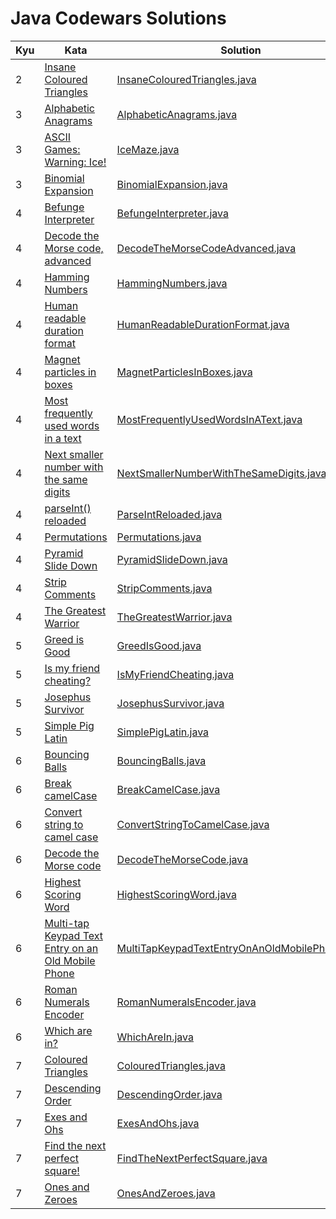 # Java Codewars Solutions

| Kyu | Kata                                                                                                         | Solution                                                                                                            |
|-----|--------------------------------------------------------------------------------------------------------------|---------------------------------------------------------------------------------------------------------------------|
| 2   | [Insane Coloured Triangles](https://www.codewars.com/kata/5a331ea7ee1aae8f24000175)                          | [InsaneColouredTriangles.java](src/main/java/kyu2/InsaneColouredTriangles.java)                                     |
| 3   | [Alphabetic Anagrams](https://www.codewars.com/kata/53e57dada0cb0400ba000688)                                | [AlphabeticAnagrams.java](src/main/java/kyu3/AlphabeticAnagrams.java)                                               |
| 3   | [ASCII Games: Warning: Ice!](https://www.codewars.com/kata/58f4cc4e43251b1be6000082)                         | [IceMaze.java](src/main/java/kyu3/IceMaze.java)                                                                     |
| 3   | [Binomial Expansion](https://www.codewars.com/kata/540d0fdd3b6532e5c3000b5b)                                 | [BinomialExpansion.java](src/main/java/kyu3/BinomialExpansion.java)                                                 |
| 4   | [Befunge Interpreter](https://www.codewars.com/kata/526c7b931666d07889000a3c)                                | [BefungeInterpreter.java](src/main/java/kyu4/BefungeInterpreter.java)                                               |
| 4   | [Decode the Morse code, advanced](https://www.codewars.com/kata/54b72c16cd7f5154e9000457)                    | [DecodeTheMorseCodeAdvanced.java](src/main/java/kyu4/DecodeTheMorseCodeAdvanced.java)                               |
| 4   | [Hamming Numbers](https://www.codewars.com/kata/526d84b98f428f14a60008da)                                    | [HammingNumbers.java](src/main/java/kyu4/HammingNumbers.java)                                                       |
| 4   | [Human readable duration format](https://www.codewars.com/kata/52742f58faf5485cae000b9a)                     | [HumanReadableDurationFormat.java](src/main/java/kyu4/HumanReadableDurationFormat.java)                             |
| 4   | [Magnet particles in boxes](https://www.codewars.com/kata/56c04261c3fcf33f2d000534)                          | [MagnetParticlesInBoxes.java](src/main/java/kyu4/MagnetParticlesInBoxes.java)                                       |
| 4   | [Most frequently used words in a text](https://www.codewars.com/kata/51e056fe544cf36c410000fb)               | [MostFrequentlyUsedWordsInAText.java](src/main/java/kyu4/MostFrequentlyUsedWordsInAText.java)                       |
| 4   | [Next smaller number with the same digits](https://www.codewars.com/kata/5659c6d896bc135c4c00021e)           | [NextSmallerNumberWithTheSameDigits.java](src/main/java/kyu4/NextSmallerNumberWithTheSameDigits.java)               |
| 4   | [parseInt() reloaded](https://www.codewars.com/kata/525c7c5ab6aecef16e0001a5)                                | [ParseIntReloaded.java](src/main/java/kyu4/ParseIntReloaded.java)                                                   |
| 4   | [Permutations](https://www.codewars.com/kata/5254ca2719453dcc0b00027d)                                       | [Permutations.java](src/main/java/kyu4/Permutations.java)                                                           |
| 4   | [Pyramid Slide Down](https://www.codewars.com/kata/551f23362ff852e2ab000037)                                 | [PyramidSlideDown.java](src/main/java/kyu4/PyramidSlideDown.java)                                                   |
| 4   | [Strip Comments](https://www.codewars.com/kata/51c8e37cee245da6b40000bd)                                     | [StripComments.java](src/main/java/kyu4/StripComments.java)                                                         |
| 4   | [The Greatest Warrior](https://www.codewars.com/kata/5941c545f5c394fef900000c)                               | [TheGreatestWarrior.java](src/main/java/kyu4/TheGreatestWarrior.java)                                               |
| 5   | [Greed is Good](https://www.codewars.com/kata/5270d0d18625160ada0000e4)                                      | [GreedIsGood.java](src/main/java/kyu5/GreedIsGood.java)                                                             |
| 5   | [Is my friend cheating?](https://www.codewars.com/kata/5547cc7dcad755e480000004)                             | [IsMyFriendCheating.java](src/main/java/kyu5/IsMyFriendCheating.java)                                               |
| 5   | [Josephus Survivor](https://www.codewars.com/kata/555624b601231dc7a400017a)                                  | [JosephusSurvivor.java](src/main/java/kyu5/JosephusSurvivor.java)                                                   |
| 5   | [Simple Pig Latin](https://www.codewars.com/kata/520b9d2ad5c005041100000f)                                   | [SimplePigLatin.java](src/main/java/kyu5/SimplePigLatin.java)                                                       |
| 6   | [Bouncing Balls](https://www.codewars.com/kata/5544c7a5cb454edb3c000047)                                     | [BouncingBalls.java](src/main/java/kyu6/BouncingBalls.java)                                                         |
| 6   | [Break camelCase](https://www.codewars.com/kata/5208f99aee097e6552000148)                                    | [BreakCamelCase.java](src/main/java/kyu6/BreakCamelCase.java)                                                       |
| 6   | [Convert string to camel case](https://www.codewars.com/kata/517abf86da9663f1d2000003)                       | [ConvertStringToCamelCase.java](src/main/java/kyu6/ConvertStringToCamelCase.java)                                   |
| 6   | [Decode the Morse code](https://www.codewars.com/kata/54b724efac3d5402db00065e)                              | [DecodeTheMorseCode.java](src/main/java/kyu6/DecodeTheMorseCode.java)                                               |
| 6   | [Highest Scoring Word](https://www.codewars.com/kata/57eb8fcdf670e99d9b000272)                               | [HighestScoringWord.java](src/main/java/kyu6/HighestScoringWord.java)                                               |
| 6   | [Multi-tap Keypad Text Entry on an Old Mobile Phone](https://www.codewars.com/kata/54a2e93b22d236498400134b) | [MultiTapKeypadTextEntryOnAnOldMobilePhone.java](src/main/java/kyu6/MultiTapKeypadTextEntryOnAnOldMobilePhone.java) |
| 6   | [Roman Numerals Encoder](https://www.codewars.com/kata/51b62bf6a9c58071c600001b)                             | [RomanNumeralsEncoder.java](src/main/java/kyu6/RomanNumeralsEncoder.java)                                           |
| 6   | [Which are in?](https://www.codewars.com/kata/550554fd08b86f84fe000a58)                                      | [WhichAreIn.java](src/main/java/kyu6/WhichAreIn.java)                                                               |
| 7   | [Coloured Triangles](https://www.codewars.com/kata/5a25ac6ac5e284cfbe000111)                                 | [ColouredTriangles.java](src/main/java/kyu7/ColouredTriangles.java)                                                 |
| 7   | [Descending Order](https://www.codewars.com/kata/5467e4d82edf8bbf40000155)                                   | [DescendingOrder.java](src/main/java/kyu7/DescendingOrder.java)                                                     |
| 7   | [Exes and Ohs](https://www.codewars.com/kata/55908aad6620c066bc00002a)                                       | [ExesAndOhs.java](src/main/java/kyu7/ExesAndOhs.java)                                                               |
| 7   | [Find the next perfect square!](https://www.codewars.com/kata/56269eb78ad2e4ced1000013)                      | [FindTheNextPerfectSquare.java](src/main/java/kyu7/FindTheNextPerfectSquare.java)                                   |
| 7   | [Ones and Zeroes](https://www.codewars.com/kata/578553c3a1b8d5c40300037c)                                    | [OnesAndZeroes.java](src/main/java/kyu7/OnesAndZeroes.java)                                                         |
